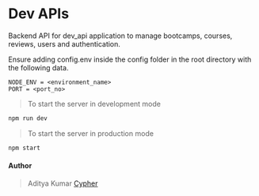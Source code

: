 # Dev APIs

Backend API for dev_api application to manage bootcamps, courses, reviews, users and authentication.

Ensure adding config.env inside the config folder in the root directory with the following data.
```
NODE_ENV = <environment_name>
PORT = <port_no>
```

>To start the server in development mode
```bash
npm run dev
```

>To start the server in production mode
```bash
npm start
```

#### Author
> Aditya Kumar [Cypher](https://github.com/cypher-adi)